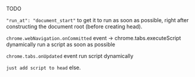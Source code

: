 TODO

`"run_at": "document_start"` to get it to run as soon as possible, right after constructing the document root (before creating head).

`chrome.webNavigation.onCommitted` event -> chrome.tabs.executeScript dynamically run a script as soon as possible

`chrome.tabs.onUpdated` event run script dynamically

`just add script to head` else.


